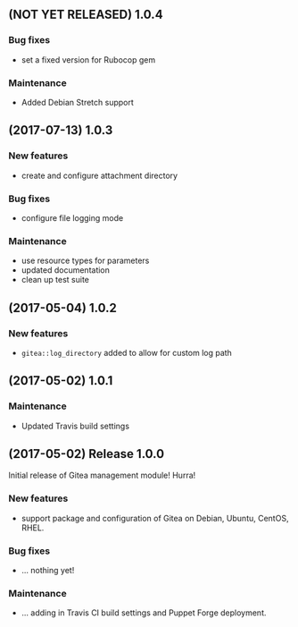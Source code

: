 ## (NOT YET RELEASED) 1.0.4

### Bug fixes

*   set a fixed version for Rubocop gem

### Maintenance

*   Added Debian Stretch support

## (2017-07-13) 1.0.3

### New features

*   create and configure attachment directory

### Bug fixes

*   configure file logging mode

### Maintenance

*   use resource types for parameters
*   updated documentation
*   clean up test suite

## (2017-05-04) 1.0.2

### New features

*   `gitea::log_directory` added to allow for custom log path

## (2017-05-02) 1.0.1

### Maintenance

*   Updated Travis build settings

## (2017-05-02) Release 1.0.0

Initial release of Gitea management module! Hurra!

### New features

*   support package and configuration of Gitea on Debian, Ubuntu, CentOS,
    RHEL.

### Bug fixes

*   ... nothing yet!

### Maintenance

*   ... adding in Travis CI build settings and Puppet Forge deployment.
